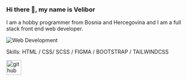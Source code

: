 ### Hi there 👋, my name is Velibor

I am a hobby programmer from Bosnia and Hercegovina and I am a full stack front end web developer.

![Web Development](https://miro.medium.com/max/1400/1*HIfsUtFiqFhEePcF1dK89A.jpeg)



Skills: HTML / CSS/ SCSS / FIGMA / BOOTSTRAP / TAILWINDCSS

[<img src='https://cdn.jsdelivr.net/npm/simple-icons@3.0.1/icons/github.svg' alt='github' height='40'>](https://github.com/Yppf00)  

